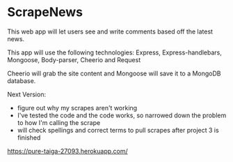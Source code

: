 # ScrapeNews

This web app will let users see and write comments based off the latest news. 

This app will use the following technologies:
Express, Express-handlebars, Mongoose, Body-parser, Cheerio and Request

Cheerio will grab the site content and Mongoose will save it to a MongoDB database.

Next Version:

- figure out why my scrapes aren't working
- I've tested the code and the code works, so narrowed down the problem to how I'm calling the scrape
- will check spellings and correct terms to pull scrapes after project 3 is finished

https://pure-taiga-27093.herokuapp.com/